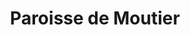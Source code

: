 ---
title: Paroisse de Moutier
name: Moutier
site: https://www.par8.ch/moutier_portrait
territoire:
- Moutier
- Perrefitte
- Belprahon
- Roches
- Schelten
- Seehof
NPA:
- 2740
- 2742
- 2744
- 2747
- 2762
- 2827
meta:
- La Scheulte
- Elay
region: Par8
---
